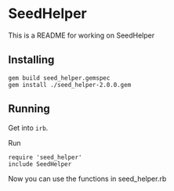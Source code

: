 # SeedHelper

This is a README for working on SeedHelper

## Installing

```
gem build seed_helper.gemspec
gem install ./seed_helper-2.0.0.gem
```

## Running

Get into `irb`.

Run 

```
require 'seed_helper'
include SeedHelper
```

Now you can use the functions in seed_helper.rb